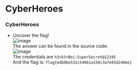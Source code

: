 # CyberHeroes

### CyberHeroes
- Uncover the flag! <br />
![image](https://github.com/user-attachments/assets/3930749f-ba19-48e8-b02b-8f6480f642d9)<br />
The answer can be found in the source code: <br />
![image](https://github.com/user-attachments/assets/882df9c4-4db3-4efe-b3e3-8dd414e07bdb)<br />
The credentials are `h3ck3rBoi:SuperSecret@12345` <br />
And the flag is: `flag{edb0be532c540b1a150c3a7e85d2466e}`

